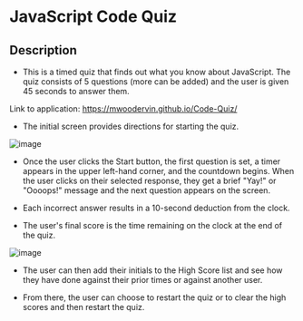 # JavaScript Code Quiz

## Description
- This is a timed quiz that finds out what you know about JavaScript. The quiz consists of 5 questions (more can be added) and the user is given 45 seconds to answer them.

Link to application:  https://mwoodervin.github.io/Code-Quiz/

- The initial screen provides directions for starting the quiz.

![image](https://user-images.githubusercontent.com/65414966/87885917-019e4780-c9e7-11ea-80b4-5a0a1f213945.png)


- Once the user clicks the Start button, the first question is set, a timer appears in the upper left-hand corner, and the countdown begins. When the user clicks on their selected response, they get a brief "Yay!" or "Oooops!" message and the next question appears on the screen.

- Each incorrect answer results in a 10-second deduction from the clock.

- The user's final score is the time remaining on the clock at the end of the quiz.

![image](https://user-images.githubusercontent.com/65414966/87885941-285c7e00-c9e7-11ea-90fa-3f49e02ff184.png)


- The user can then add their initials to the High Score list and see how they have done against their prior times or against another user.

- From there, the user can choose to restart the quiz or to clear the high scores and then restart the quiz.


